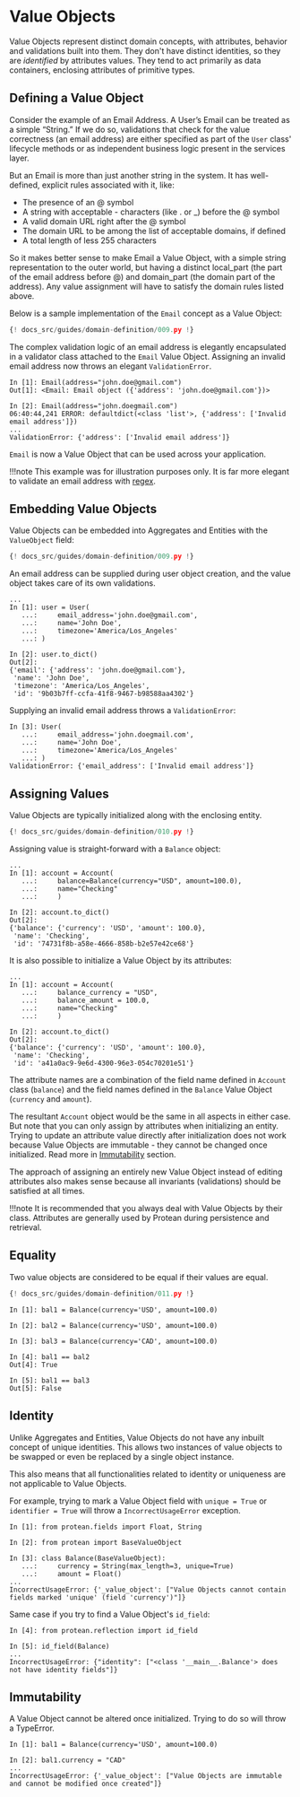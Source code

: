 # Value Objects

Value Objects represent distinct domain concepts, with attributes, behavior and
validations built into them. They don't have distinct identities, so they are
*identified* by attributes values. They tend to act primarily as data
containers, enclosing attributes of primitive types.

## Defining a Value Object

Consider the example of an Email Address. A User’s Email can be treated
as a simple “String.” If we do so, validations that check for the value
correctness (an email address) are either specified as part of the `User`
class' lifecycle methods or as independent business logic present in the
services layer.

But an Email is more than just another string in the system. It has
well-defined, explicit rules associated with it, like:

- The presence of an @ symbol
- A string with acceptable - characters (like . or _) before the @ symbol
- A valid domain URL right after the @ symbol
- The domain URL to be among the list of acceptable domains, if defined
- A total length of less 255 characters

So it makes better sense to make Email a Value Object, with a simple string
representation to the outer world, but having a distinct local_part (the part
of the email address before @) and domain_part (the domain part of the
address). Any value assignment will have to satisfy the domain rules listed
above.

Below is a sample implementation of the `Email` concept as a Value Object:

```python hl_lines="8-38 40-49"
{! docs_src/guides/domain-definition/009.py !}
```

The complex validation logic of an email address is elegantly encapsulated in a
validator class attached to the `Email` Value Object. Assigning an invalid
email address now throws an elegant `ValidationError`.

```shell
In [1]: Email(address="john.doe@gmail.com")
Out[1]: <Email: Email object ({'address': 'john.doe@gmail.com'})>

In [2]: Email(address="john.doegmail.com")
06:40:44,241 ERROR: defaultdict(<class 'list'>, {'address': ['Invalid email address']})
...
ValidationError: {'address': ['Invalid email address']}
```

`Email` is now a Value Object that can be used across your application.

!!!note
    This example was for illustration purposes only. It is far more elegant to
    validate an email address with [regex](https://emailregex.com/).

## Embedding Value Objects

Value Objects can be embedded into Aggregates and Entities with the
`ValueObject` field:

```python hl_lines="54"
{! docs_src/guides/domain-definition/009.py !}
```

An email address can be supplied during user object creation, and the
value object takes care of its own validations.

```shell
...
In [1]: user = User(
   ...:     email_address='john.doe@gmail.com',
   ...:     name='John Doe',
   ...:     timezone='America/Los_Angeles'
   ...: )

In [2]: user.to_dict()
Out[2]: 
{'email': {'address': 'john.doe@gmail.com'},
 'name': 'John Doe',
 'timezone': 'America/Los_Angeles',
 'id': '9b03b7ff-ccfa-41f8-9467-b98588aa4302'}
```

Supplying an invalid email address throws a `ValidationError`:

```shell
In [3]: User(
   ...:     email_address='john.doegmail.com',
   ...:     name='John Doe',
   ...:     timezone='America/Los_Angeles'
   ...: )
ValidationError: {'email_address': ['Invalid email address']}
```

## Assigning Values

Value Objects are typically initialized along with the enclosing entity.

```python hl_lines="14"
{! docs_src/guides/domain-definition/010.py !}
```

Assigning value is straight-forward with a `Balance` object:

```shell
...
In [1]: account = Account(
   ...:     balance=Balance(currency="USD", amount=100.0),
   ...:     name="Checking"
   ...:     )

In [2]: account.to_dict()
Out[2]: 
{'balance': {'currency': 'USD', 'amount': 100.0},
 'name': 'Checking',
 'id': '74731f8b-a58e-4666-858b-b2e57e42ce68'}
```

It is also possible to initialize a Value Object by its attributes:

```shell
...
In [1]: account = Account(
   ...:     balance_currency = "USD",
   ...:     balance_amount = 100.0,
   ...:     name="Checking"
   ...:     )

In [2]: account.to_dict()
Out[2]: 
{'balance': {'currency': 'USD', 'amount': 100.0},
 'name': 'Checking',
 'id': 'a41a0ac9-9e6d-4300-96e3-054c70201e51'}
```

The attribute names are a combination of the field name defined in `Account`
class (`balance`) and the field names defined in the `Balance` Value Object
(`currency` and `amount`).

The resultant `Account` object would be the same in all aspects in either case.
But note that you can only assign by attributes when initializing an
entity. Trying to update an attribute value directly after initialization does
not work because Value Objects are immutable - they cannot be changed once
initialized. Read more in [Immutability](#immutability) section.

The approach of assigning an entirely new Value Object instead of editing
attributes also makes sense because all invariants (validations) should be
satisfied at all times.

!!!note
    It is recommended that you always deal with Value Objects by their class.
    Attributes are generally used by Protean during persistence and retrieval.

## Equality

Two value objects are considered to be equal if their values are equal.

```python
{! docs_src/guides/domain-definition/011.py !}
```

```shell
In [1]: bal1 = Balance(currency='USD', amount=100.0)

In [2]: bal2 = Balance(currency='USD', amount=100.0)

In [3]: bal3 = Balance(currency='CAD', amount=100.0)

In [4]: bal1 == bal2
Out[4]: True

In [5]: bal1 == bal3
Out[5]: False
```

## Identity

Unlike Aggregates and Entities, Value Objects do not have any inbuilt concept
of unique identities. This allows two instances of value objects to be swapped
or even be replaced by a single object instance.

This also means that all functionalities related to identity or uniqueness
are not applicable to Value Objects.

For example, trying to mark a Value Object field with `unique = True` or
`identifier = True` will throw a `IncorrectUsageError` exception.

```shell
In [1]: from protean.fields import Float, String

In [2]: from protean import BaseValueObject

In [3]: class Balance(BaseValueObject):
   ...:     currency = String(max_length=3, unique=True)
   ...:     amount = Float()
...
IncorrectUsageError: {'_value_object': ["Value Objects cannot contain fields marked 'unique' (field 'currency')"]}
```

Same case if you try to find a Value Object's `id_field`:

```shell
In [4]: from protean.reflection import id_field

In [5]: id_field(Balance)
...
IncorrectUsageError: {"identity": ["<class '__main__.Balance'> does not have identity fields"]}
```

## Immutability

A Value Object cannot be altered once initialized. Trying to do so will throw a TypeError.

```shell
In [1]: bal1 = Balance(currency='USD', amount=100.0)

In [2]: bal1.currency = "CAD"
...
IncorrectUsageError: {'_value_object': ["Value Objects are immutable and cannot be modified once created"]}
```
